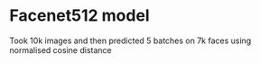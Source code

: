 # Facenet512 model

Took 10k images and then predicted 5 batches on 7k faces using normalised cosine distance
